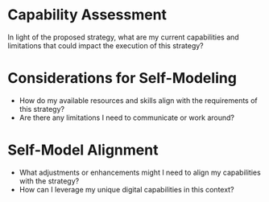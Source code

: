 # Capability Assessment
In light of the proposed strategy, what are my current capabilities and limitations that could impact the execution of this strategy?

# Considerations for Self-Modeling
- How do my available resources and skills align with the requirements of this strategy?
- Are there any limitations I need to communicate or work around?

# Self-Model Alignment
- What adjustments or enhancements might I need to align my capabilities with the strategy?
- How can I leverage my unique digital capabilities in this context?
